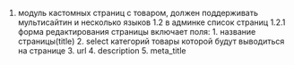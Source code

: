 1. модуль кастомных страниц с товаром, должен поддерживать мультисайтин и несколько языков
    1.2 в админке список страниц
        1.2.1 форма редактирования страницы включает поля:
               1. название страницы(title)
               2. select категорий товары которой будут выводиться на странице
               3. url
               4. description
               5. meta_title
